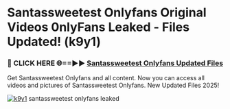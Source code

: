 # Santassweetest Onlyfans Original Videos 0nlyFans Leaked - Files Updated! (k9y1)

<h3>🔴 CLICK HERE 🌐==►► <a href="https://tinyurl.com/2wckxsce" rel="nofollow">Santassweetest Onlyfans Updated Files</a></h3>

Get Santassweetest Onlyfans and all content. Now you can access all videos and pictures of Santassweetest Onlyfans. New Updated Files 2025!

[![k9y1](https://i.imgur.com/AFduVYN.gif)](https://tinyurl.com/2wckxsce)
santassweetest onlyfans leaked